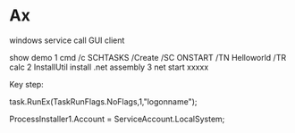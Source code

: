 Ax
==

windows service call  GUI  client 
  
  
  show demo 
  1 cmd /c  SCHTASKS /Create /SC ONSTART /TN Helloworld /TR calc
  2 InstallUtil install .net assembly 
  3 net start xxxxx
  
Key step:

  task.RunEx(TaskRunFlags.NoFlags,1,"logonname");
  
  ProcessInstaller1.Account = ServiceAccount.LocalSystem;
  
  
